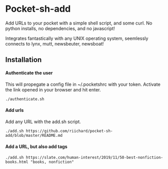# Pocket-sh-add

Add URLs to your pocket with a simple shell script, and some curl. No python
installs, no dependencies, and no javascript! 

Integrates fantastically with any UNIX operating system, seemlessly connects to
lynx, mutt, newsbeuter, newsboat!


## Installation

#### Authenticate the user
This will propegate a config file in ~/.pocketshrc with your token. Activate
the link opened in your browser and hit enter.
```
./authenticate.sh
```

#### Add urls
Add any URL with the add.sh script.
```
./add.sh https://github.com/riichard/pocket-sh-add/blob/master/README.md

```

#### Add a URL, but also add tags
```
./add.sh https://slate.com/human-interest/2019/11/50-best-nonfiction-books.html "books, nonfiction"
```
